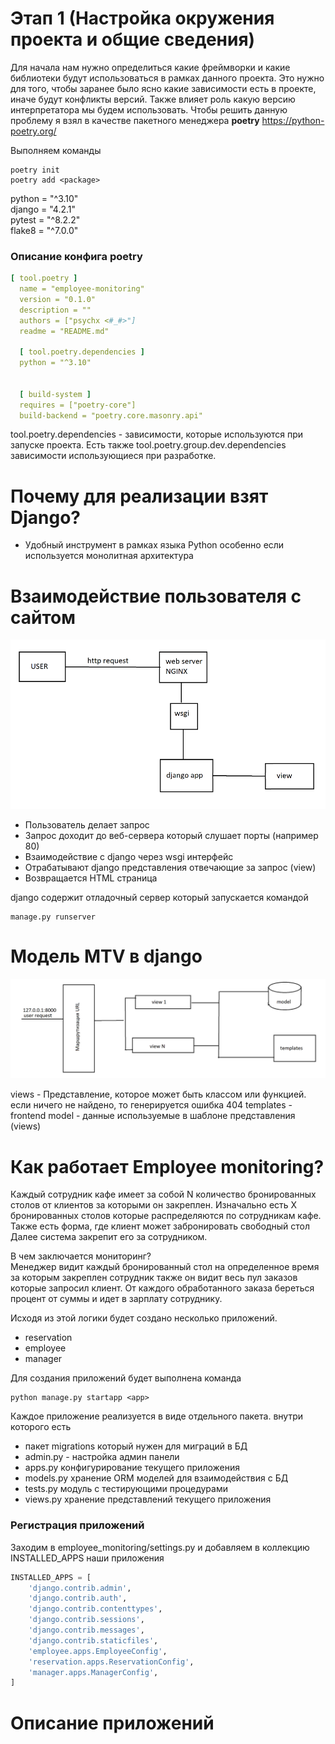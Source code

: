 # Этап 1 (Настройка окружения проекта и общие сведения)

Для начала нам нужно определиться какие фреймворки и какие
библиотеки будут использоваться в рамках данного проекта.
Это нужно для того, чтобы заранее было ясно какие зависимости
есть в проекте, иначе будут конфликты версий. Также влияет роль
какую версию интерпретатора мы будем использовать. Чтобы решить данную
проблему я взял в качестве пакетного менеджера <b>poetry</b> https://python-poetry.org/

Выполняем команды

```shell
poetry init
poetry add <package>
```

python = "^3.10"
<br>
django = "4.2.1"
<br>
pytest = "^8.2.2"
<br>
flake8 = "^7.0.0"

### Описание конфига poetry

```yaml
[ tool.poetry ]
  name = "employee-monitoring"
  version = "0.1.0"
  description = ""
  authors = ["psychx <#_#>"]
  readme = "README.md"

  [ tool.poetry.dependencies ]
  python = "^3.10"


  [ build-system ]
  requires = ["poetry-core"]
  build-backend = "poetry.core.masonry.api"
```

tool.poetry.dependencies - зависимости, которые используются при запуске проекта.
Есть также tool.poetry.group.dev.dependencies зависимости использующиеся при разработке.

# Почему для реализации взят Django?

- Удобный инструмент в рамках языка Python особенно если используется монолитная архитектура

# Взаимодействие пользователя с сайтом

![alt text](images/workflow.png "workflow")

- Пользователь делает запрос
- Запрос доходит до веб-сервера который слушает порты (например 80)
- Взаимодействие с django через wsgi интерфейс
- Отрабатывают django представления отвечающие за запрос (view)
- Возвращается HTML страница

django содержит отладочный сервер который запускается командой

```shell
manage.py runserver
```

# Модель MTV в django

![alt text](images/MTV.png "workflow")

views - Представление, которое может быть классом или функцией.
если ничего не найдено, то генерируется ошибка 404
templates - frontend
model - данные используемые в шаблоне представления (views)

# Как работает Employee monitoring?
Каждый сотрудник кафе имеет за собой N количество бронированных столов от клиентов
за которыми он закреплен. Изначально есть X бронированных столов которые распределяются
по сотрудникам кафе. Также есть форма, где клиент может забронировать свободный стол
Далее система закрепит его за сотрудником.

В чем заключается мониторинг?
<br>
Менеджер видит каждый бронированный стол на определенное время за которым закреплен сотрудник
также он видит весь пул заказов которые запросил клиент. От каждого обработанного заказа береться процент от суммы и идет в зарплату сотруднику.

Исходя из этой логики будет создано несколько приложений.

- reservation
- employee
- manager

Для создания приложений будет выполнена команда

```shell
python manage.py startapp <app>
```

Каждое приложение реализуется в виде отдельного пакета.
внутри которого есть
- пакет migrations который нужен для миграций в БД
- admin.py - настройка админ панели
- apps.py конфигурирование текущего приложения
- models.py хранение ORM моделей для взаимодействия с БД
- tests.py модуль с тестирующими процедурами
- views.py хранение представлений текущего приложения

### Регистрация приложений

Заходим в employee_monitoring/settings.py и добавляем в коллекцию INSTALLED_APPS наши приложения

```python
INSTALLED_APPS = [
    'django.contrib.admin',
    'django.contrib.auth',
    'django.contrib.contenttypes',
    'django.contrib.sessions',
    'django.contrib.messages',
    'django.contrib.staticfiles',
    'employee.apps.EmployeeConfig',
    'reservation.apps.ReservationConfig',
    'manager.apps.ManagerConfig',
]
```


# Описание приложений


